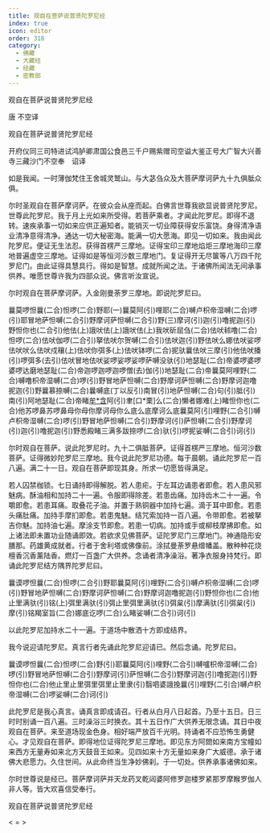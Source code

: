 ```yaml
---
title: 观自在菩萨说普贤陀罗尼经
index: true
icon: editor
order: 318
category:
  - 佛藏
  - 大藏经
  - 经藏
  - 密教部
---
```


  观自在菩萨说普贤陀罗尼经  

唐 不空译  

观自在菩萨说普贤陀罗尼经  

开府仪同三司特进试鸿胪卿肃国公食邑三千户赐紫赠司空谥大鉴正号大广智大兴善寺三藏沙门不空奉　诏译  

如是我闻。一时薄伽梵住王舍城灵鹫山。与大苾刍众及大菩萨摩诃萨九十九俱胝众俱。  

尔时圣观自在菩萨摩诃萨。在彼众会从座而起。白佛言世尊我欲显说普贤陀罗尼。世尊此陀罗尼。我于月上光如来所受得。若菩萨乘者。才闻此陀罗尼。即得不退转。速疾承事一切如来应供正遍知者。能销灭一切业障获得安乐富饶。身得清净语业清净意得清净。通达一切大秘密海。能满一切大愿海。即见一切如来。我由闻此陀罗尼。便证无生法忍。获得首楞严三摩地。证得宝印三摩地焰炬三摩地海印三摩地普遍虚空三摩地。证得如是等恒河沙数三摩地门。复证得开无尽箧等八万四千陀罗尼门。由此证得具慧具行。得如是智慧。成就所闻之法。于诸佛所闻法无间承事供养。唯愿世尊许我为四部众说。佛言听汝宣说。  

尔时观自在菩萨摩诃萨。入金刚曼荼罗三摩地。即说陀罗尼曰。  

曩莫啰怛曩(二合)怛啰(二合)野耶(一)曩莫阿(引)哩耶(二合)嚩卢枳帝湿嚩(二合)啰(引)耶冒地萨怛嚩(二合引)野摩诃萨怛嚩(二合引)野(三)摩诃(引)迦(引)噜抳迦(引)野怛你也(二合引)他佉(上)誐吠佉(上)誐吠佉(上)我吠斫屈刍(二合)佉吠秫噜(二合)怛啰(二合)佉吠伽啰(二合引)拏佉吠尔贺嚩(二合引)佉吠迦(引)野佉吠么娜佉吠娑啰佉吠吠么佉吠戍穰(上)佉吠你弭多(上)佉吠钵啰(二合)抳驮曩佉吠三摩(引)他佉吠播(引)啰弭多(去引)佉吠冒地佉吠娑啰娑啰娑啰萨嚩没驮(引)地瑟耻(二合)帝婆啰婆啰婆啰达磨地瑟耻(二合)帝迦啰迦啰迦啰僧(去)伽(引)地瑟耻(二合)帝曩莫阿哩野(二合)嚩噜枳帝湿嚩(二合)啰(引)野冒地萨怛嚩(二合)野摩诃萨怛嚩(二合)野摩诃迦噜抳迦(引)野曩慕捺嚩(二合)曩嚩底(丁以反引)南冒(引)地萨怛嚩(二合)句(引)胝(引)南(引)阿地瑟耻(二合)帝睹[牟*含](引)阿(引)聿[口*栗]么(二合)懒者娜难(上)睹怛你也(二合)他苏啰鼻苏啰鼻母你母你摩诃母你么底么底摩诃么底曩莫阿(引)哩野(二合引)嚩卢枳帝湿嚩(二合)啰(引)野冒地萨怛嚩(二合引)野摩诃(引)萨怛嚩(二合引)野摩诃(引)迦(引)噜抳迦(引)野悉殿睹三满多跋捺啰(二合)驮(引)啰抳娑嚩(二合引)诃(引)  

尔时观自在菩萨。说此陀罗尼时。九十二俱胝菩萨。证得首楞严三摩地。恒河沙数菩萨。证得微妙陀罗尼三摩地。我今说此陀罗尼功德。每于晨朝。诵此陀罗尼一百八遍。满二十一日。观自在菩萨即现其身。所求一切愿皆得满足。  

若人囚禁枷锁。七日诵持即得解脱。若人患疟。于左耳边诵患者即愈。若人患风邪魅病。酥油相和加持二十一遍。令服即得除差。若患齿痛。加持齿木二十一遍。令嚼即愈。若患耳痛。取叠花子油。并置于熟铜器中加持七遍。滴于耳中即愈。若患头痛肚痛。加持手摩扪即愈。若患鬼魅。结咒索加持一百八遍。令带即愈。若被拏吉你魅。加持油七遍。摩涂支节即愈。若患一切病。加持或手或柳枝摩拂即愈。如上诸法即未置功业随诵即效。若欲求见佛菩萨。证陀罗尼门三摩地门。神通隐形安膳那。药雄黄成就者。行者于舍利塔或佛像前。涂拭曼荼罗悬缯幡盖。散种种花烧檀香沉香薰陆香。燃灯一百盏广大供养。念诵者清净澡浴。著净衣服身持梵行。即诵此陀罗尼结方隅界陀罗尼曰。  

曩谟啰怛曩(二合)怛啰(二合引)野耶曩莫阿(引)哩野(二合引)嚩卢枳帝湿嚩(二合)啰(引)野冒地萨怛嚩(二合)野摩诃萨怛嚩(二合)野摩诃迦噜抳迦(引)野怛你也(二合)他止里满驮(引)铭(上)弭里满驮(引)弭止里弭里满驮(引)弭枲(引)摩满驮(引)弭枲(引)摩(引)铭羯室旨(二合)娜底讫啰(二合)么睹娑嚩(二合引)诃(引)  

以此陀罗尼加持水二十一遍。于道场中散洒十方即成结界。  

我今说迎请陀罗尼。真言行者先诵此陀罗尼迎请已。然后念诵。陀罗尼曰。  

曩谟啰怛曩(二合)怛啰(二合)野(引)耶曩莫阿(引)哩野(二合引)嚩嚧枳帝湿嚩(二合)啰(引)野冒地萨怛嚩(二合引)野摩诃(引)萨怛嚩(二合引)野摩诃迦(引)噜抳迦(引)野怛你也(二合)他止里止里弭里弭里止里隶(引)翳呬婆誐挽曩(引)哩野(二引合)嚩卢枳帝湿嚩(二合)啰娑嚩(二合)诃(引)  

此陀罗尼是我心真言。诵真言即成请召。行者从白月八日起首。乃至十五日。日三时时别诵一百八遍。三时澡浴三时换衣。其十五日作广大供养无限念诵。其日中夜观自在菩萨。来至道场现金色身。相好端严放百千光明。持诵者不应恐怖生勇健心。才见观自在菩萨。即得地位证得陀罗尼三摩地。即见东方阿閦如来南方宝幢如来西方无量寿如来北方天鼓音王如来。见四如来十方无量如来身广大威德。承于诸佛大悲愿力。久住世间。从此命终当生净妙佛刹。于一切处。供养承事诸佛如来。  

尔时世尊说是经已。菩萨摩诃萨并天龙药叉乾闼婆阿修罗迦楼罗紧那罗摩睺罗伽人非人等。皆大欢喜信受奉行。  

观自在菩萨说普贤陀罗尼经  

< =  >  
